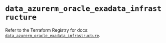 # `data_azurerm_oracle_exadata_infrastructure`

Refer to the Terraform Registry for docs: [`data_azurerm_oracle_exadata_infrastructure`](https://registry.terraform.io/providers/hashicorp/azurerm/4.10.0/docs/data-sources/oracle_exadata_infrastructure).

